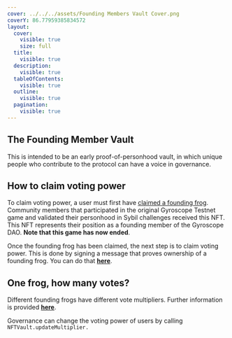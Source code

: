 ```yaml
---
cover: ../../../assets/Founding Members Vault Cover.png
coverY: 86.77959385834572
layout:
  cover:
    visible: true
    size: full
  title:
    visible: true
  description:
    visible: true
  tableOfContents:
    visible: true
  outline:
    visible: true
  pagination:
    visible: true
---
```


## The Founding Member Vault

This is intended to be an early proof-of-personhood vault, in which unique people who contribute to the protocol can have a voice in governance.

## How to claim voting power

To claim voting power, a user must first have [claimed a founding frog](https://test.gyro.finance/claim). Community members that participated in the original Gyroscope Testnet game and validated their personhood in Sybil challenges received this NFT. This NFT represents their position as a founding member of the Gyroscope DAO. **Note that this game has now ended**.

Once the founding frog has been claimed, the next step is to claim voting power. This is done by signing a message that proves ownership of a founding frog. You can do that [**here**](https://gov.gyro.finance/vaults/).

## One frog, how many votes?

Different founding frogs have different vote multipliers. Further information is provided [**here**](https://gyro.finance/blog/introducing-the-founding-member-vault/).

Governance can change the voting power of users by calling `NFTVault.updateMultiplier.`
